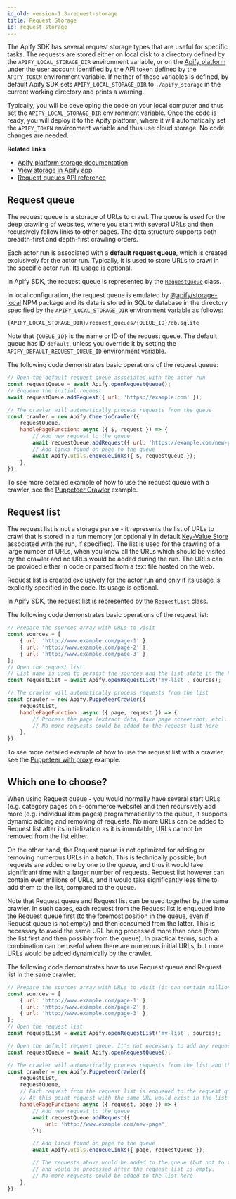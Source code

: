 ```yaml
---
id_old: version-1.3-request-storage
title: Request Storage
id: request-storage
---
```


The Apify SDK has several request storage types that are useful for specific tasks. The requests are stored either on local disk to a directory defined by the
`APIFY_LOCAL_STORAGE_DIR` environment variable, or on the [Apify platform](/docs/guides/apify-platform) under the user account identified by the API token defined by the `APIFY_TOKEN` environment variable. If neither of these variables is defined, by default Apify SDK sets `APIFY_LOCAL_STORAGE_DIR` to `./apify_storage` in the current working directory and prints a warning.

Typically, you will be developing the code on your local computer and thus set the `APIFY_LOCAL_STORAGE_DIR` environment variable. Once the code is ready, you will deploy it to the Apify platform, where it will automatically set the `APIFY_TOKEN` environment variable and thus use cloud storage. No code changes are needed.

**Related links**

- [Apify platform storage documentation](https://docs.apify.com/storage)
- [View storage in Apify app](https://my.apify.com/storage)
- [Request queues API reference](https://docs.apify.com/api/v2#/reference/request-queues)

## Request queue

The request queue is a storage of URLs to crawl. The queue is used for the deep crawling of websites, where you start with several URLs and then recursively follow links to other pages. The data structure supports both breadth-first and depth-first crawling orders.

Each actor run is associated with a **default request queue**, which is created exclusively for the actor run. Typically, it is used to store URLs to crawl in the specific actor run. Its usage is optional.

In Apify SDK, the request queue is represented by the [`RequestQueue`](/docs/1.3/api/request-queue) class.

In local configuration, the request queue is emulated by [@apify/storage-local](https://github.com/apify/apify-storage-local-js) NPM package and its data is stored in SQLite database in the directory specified by the `APIFY_LOCAL_STORAGE_DIR` environment variable as follows:

```
{APIFY_LOCAL_STORAGE_DIR}/request_queues/{QUEUE_ID}/db.sqlite
```

Note that `{QUEUE_ID}` is the name or ID of the request queue. The default queue has ID `default`, unless you override it by setting the `APIFY_DEFAULT_REQUEST_QUEUE_ID` environment variable.

The following code demonstrates basic operations of the request queue:

```javascript
// Open the default request queue associated with the actor run
const requestQueue = await Apify.openRequestQueue();
// Enqueue the initial request
await requestQueue.addRequest({ url: 'https://example.com' });

// The crawler will automatically process requests from the queue
const crawler = new Apify.CheerioCrawler({
    requestQueue,
    handlePageFunction: async ({ $, request }) => {
        // Add new request to the queue
        await requestQueue.addRequest({ url: 'https://example.com/new-page' });
        // Add links found on page to the queue
        await Apify.utils.enqueueLinks({ $, requestQueue });
    },
});
```

To see more detailed example of how to use the request queue with a crawler, see the [Puppeteer Crawler](/docs/examples/puppeteer-crawler) example.

## Request list

The request list is not a storage per se - it represents the list of URLs to crawl that is stored in a run memory (or optionally in default [Key-Value Store](./result_storage.md#key-value-store) associated with the run, if specified). The list is used for the crawling of a large number of URLs, when you know all the URLs which should be visited by the crawler and no URLs would be added during the run. The URLs can be provided either in code or parsed from a text file hosted on the web.

Request list is created exclusively for the actor run and only if its usage is explicitly specified in the code. Its usage is optional.

In Apify SDK, the request list is represented by the [`RequestList`](/docs/1.3/api/request-list) class.

The following code demonstrates basic operations of the request list:

```javascript
// Prepare the sources array with URLs to visit
const sources = [
    { url: 'http://www.example.com/page-1' },
    { url: 'http://www.example.com/page-2' },
    { url: 'http://www.example.com/page-3' },
];
// Open the request list.
// List name is used to persist the sources and the list state in the key-value store
const requestList = await Apify.openRequestList('my-list', sources);

// The crawler will automatically process requests from the list
const crawler = new Apify.PuppeteerCrawler({
    requestList,
    handlePageFunction: async ({ page, request }) => {
        // Process the page (extract data, take page screenshot, etc).
        // No more requests could be added to the request list here
    },
});
```

To see more detailed example of how to use the request list with a crawler, see the [Puppeteer with proxy](/docs/examples/puppeteer-with-proxy) example.

## Which one to choose?

When using Request queue - you would normally have several start URLs (e.g. category pages on e-commerce website) and then recursively add more (e.g. individual item pages) programmatically to the queue, it supports dynamic adding and removing of requests. No more URLs can be added to Request list after its initialization as it is immutable, URLs cannot be removed from the list either.

On the other hand, the Request queue is not optimized for adding or removing numerous URLs in a batch. This is technically possible, but requests are added one by one to the queue, and thus it would take significant time with a larger number of requests. Request list however can contain even millions of URLs, and it would take significantly less time to add them to the list, compared to the queue.

Note that Request queue and Request list can be used together by the same crawler.
In such cases, each request from the Request list is enqueued into the Request queue first (to the foremost position in the queue, even if Request queue is not empty) and then consumed from the latter.
This is necessary to avoid the same URL being processed more than once (from the list first and then possibly from the queue).
In practical terms, such a combination can be useful when there are numerous initial URLs, but more URLs would be added dynamically by the crawler.

The following code demonstrates how to use Request queue and Request list in the same crawler:

```javascript
// Prepare the sources array with URLs to visit (it can contain millions of URLs)
const sources = [
    { url: 'http://www.example.com/page-1' },
    { url: 'http://www.example.com/page-2' },
    { url: 'http://www.example.com/page-3' },
];
// Open the request list
const requestList = await Apify.openRequestList('my-list', sources);

// Open the default request queue. It's not necessary to add any requests to the queue
const requestQueue = await Apify.openRequestQueue();

// The crawler will automatically process requests from the list and the queue
const crawler = new Apify.PuppeteerCrawler({
    requestList,
    requestQueue,
    // Each request from the request list is enqueued to the request queue one by one.
    // At this point request with the same URL would exist in the list and the queue
    handlePageFunction: async ({ request, page }) => {
        // Add new request to the queue
        await requestQueue.addRequest({
            url: 'http://www.example.com/new-page',
        });

        // Add links found on page to the queue
        await Apify.utils.enqueueLinks({ page, requestQueue });

        // The requests above would be added to the queue (but not to the list)
        // and would be processed after the request list is empty.
        // No more requests could be added to the list here
    },
});
```
